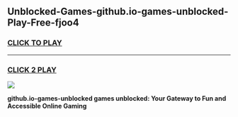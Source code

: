 
## Unblocked-Games-github.io-games-unblocked-Play-Free-fjoo4
<h3>
<a href="https://premium76.site?title=github.io-games-unblocked&ref=15A">CLICK TO PLAY</a></h3>
<hr>

<h3>
<a href="https://premium76.site?title=github.io-games-unblocked&ref=15A">CLICK 2 PLAY</a>
  
</h3>

<a href="https://premium76.site?title=github.io-games-unblocked&ref=15A"><img src="https://clearcache.store/games.png"></a>


**github.io-games-unblocked games unblocked: Your Gateway to Fun and Accessible Online Gaming**

